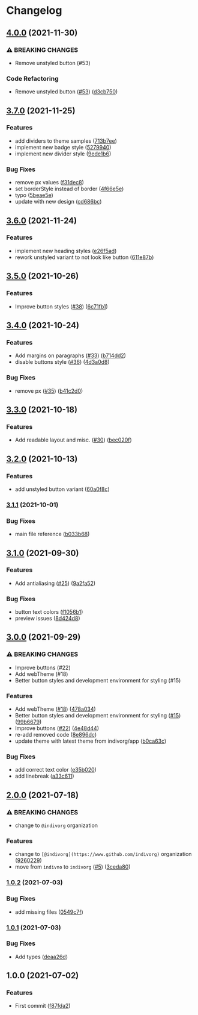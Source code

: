 # Changelog

## [4.0.0](https://www.github.com/indivorg/theme/compare/v3.7.0...v4.0.0) (2021-11-30)


### ⚠ BREAKING CHANGES

* Remove unstyled button (#53)

### Code Refactoring

* Remove unstyled button ([#53](https://www.github.com/indivorg/theme/issues/53)) ([d3cb750](https://www.github.com/indivorg/theme/commit/d3cb7506605042891b6db5b8ce409a1b00b74518))

## [3.7.0](https://www.github.com/indivorg/theme/compare/v3.6.0...v3.7.0) (2021-11-25)


### Features

* add dividers to theme samples ([713b7ee](https://www.github.com/indivorg/theme/commit/713b7ee47e01059a529d956eef696009bc374db4))
* implement new badge style ([5279940](https://www.github.com/indivorg/theme/commit/5279940e2c5207c94fd41e22e9041ef43fb2765b))
* implement new divider style ([9ede1b6](https://www.github.com/indivorg/theme/commit/9ede1b67262181605a262baf8674e591f1f95461))


### Bug Fixes

* remove px values ([f31dec8](https://www.github.com/indivorg/theme/commit/f31dec88c72fc5100fece5a1e4321c7eecd21439))
* set borderStyle instead of border ([4f66e5e](https://www.github.com/indivorg/theme/commit/4f66e5e316028e4bb1860f7fa2cf685617081ff8))
* typo ([5beae5e](https://www.github.com/indivorg/theme/commit/5beae5e7c3e96ce8ebec9c998f16be914c78e14e))
* update with new design ([cd686bc](https://www.github.com/indivorg/theme/commit/cd686bc8094054d865364d2eee6c4bca6ff2d298))

## [3.6.0](https://www.github.com/indivorg/theme/compare/v3.5.0...v3.6.0) (2021-11-24)


### Features

* implement new heading styles ([e26f5ad](https://www.github.com/indivorg/theme/commit/e26f5ad0c64e834c78ccf12694f89868048b4541))
* rework unstyled variant to not look like button ([611e87b](https://www.github.com/indivorg/theme/commit/611e87bdb42f5a098ec0cd379a66123898bbf2e4))

## [3.5.0](https://www.github.com/indivorg/theme/compare/v3.4.0...v3.5.0) (2021-10-26)


### Features

* Improve button styles ([#38](https://www.github.com/indivorg/theme/issues/38)) ([6c71fb1](https://www.github.com/indivorg/theme/commit/6c71fb15b3bf52eed05ae7e5f7ec0e1e514293e5))

## [3.4.0](https://www.github.com/indivorg/theme/compare/v3.3.0...v3.4.0) (2021-10-24)


### Features

* Add margins on paragraphs ([#33](https://www.github.com/indivorg/theme/issues/33)) ([b714dd2](https://www.github.com/indivorg/theme/commit/b714dd2fb555e0c7db5fa508d305207fb2eefdca))
* disable buttons style ([#36](https://www.github.com/indivorg/theme/issues/36)) ([4d3a0d8](https://www.github.com/indivorg/theme/commit/4d3a0d8dbf9ed5730cd747962aef17411c4dde40))


### Bug Fixes

* remove px ([#35](https://www.github.com/indivorg/theme/issues/35)) ([b41c2d0](https://www.github.com/indivorg/theme/commit/b41c2d0dc7c48bec47b6a601b050ade140211ece))

## [3.3.0](https://www.github.com/indivorg/theme/compare/v3.2.0...v3.3.0) (2021-10-18)


### Features

* Add readable layout and misc. ([#30](https://www.github.com/indivorg/theme/issues/30)) ([bec020f](https://www.github.com/indivorg/theme/commit/bec020f31253b6fddfc76a54ef2208af8ab42926))

## [3.2.0](https://www.github.com/indivorg/theme/compare/v3.1.1...v3.2.0) (2021-10-13)


### Features

* add unstyled button variant ([60a0f8c](https://www.github.com/indivorg/theme/commit/60a0f8cfc4b5836a5d0c34e3ba2a00d34d5a2135))

### [3.1.1](https://www.github.com/indivorg/theme/compare/v3.1.0...v3.1.1) (2021-10-01)


### Bug Fixes

* main file reference ([b033b68](https://www.github.com/indivorg/theme/commit/b033b6876e505152f70c43dd241e48573e6f466e))

## [3.1.0](https://www.github.com/indivorg/theme/compare/v3.0.0...v3.1.0) (2021-09-30)


### Features

* Add antialiasing ([#25](https://www.github.com/indivorg/theme/issues/25)) ([9a2fa52](https://www.github.com/indivorg/theme/commit/9a2fa52d1ce900dbcadc02a476e6921d560d6bc8))


### Bug Fixes

* button text colors ([f1056b1](https://www.github.com/indivorg/theme/commit/f1056b1d8ea58effd32800a6467569a5bec841c7))
* preview issues ([8d424d8](https://www.github.com/indivorg/theme/commit/8d424d82ef3d581bf62e077cbe170f3eb544c2b8))

## [3.0.0](https://www.github.com/indivorg/theme/compare/v2.0.0...v3.0.0) (2021-09-29)


### ⚠ BREAKING CHANGES

* Improve buttons (#22)
* Add webTheme (#18)
* Better button styles and development environment for styling (#15)

### Features

* Add webTheme ([#18](https://www.github.com/indivorg/theme/issues/18)) ([478a034](https://www.github.com/indivorg/theme/commit/478a034d109653043aa6e1cf8d0486a366457677))
* Better button styles and development environment for styling ([#15](https://www.github.com/indivorg/theme/issues/15)) ([99b6679](https://www.github.com/indivorg/theme/commit/99b6679a2ae6bf35c74ef49393430c46e0a77eb1))
* Improve buttons ([#22](https://www.github.com/indivorg/theme/issues/22)) ([4e48d44](https://www.github.com/indivorg/theme/commit/4e48d44c2b686aa5e55fee4c463a37b114389227))
* re-add removed code ([8e896dc](https://www.github.com/indivorg/theme/commit/8e896dcc0087b5cb37d26776a60f9a9ac6b114c1))
* update theme with latest theme from indivorg/app ([b0ca63c](https://www.github.com/indivorg/theme/commit/b0ca63c3089abf84ca33b1c1f4293d341071f49d))


### Bug Fixes

* add correct text color ([e35b020](https://www.github.com/indivorg/theme/commit/e35b0202e017a5d10d7a93b0e62cbb7d7fa97b49))
* add linebreak ([a33c611](https://www.github.com/indivorg/theme/commit/a33c611c756e632a08a6c31e7ad922a799a2509c))

## [2.0.0](https://www.github.com/indivorg/theme/compare/v1.0.2...v2.0.0) (2021-07-18)

### ⚠ BREAKING CHANGES

- change to `@indivorg` organization

### Features

- change to `[@indivorg](https://www.github.com/indivorg)` organization
  ([9260229](https://www.github.com/indivorg/theme/commit/92602290db1f675351918bd874d06e9cdb3a4ad1))
- move from `indivno` to `indivorg`
  ([#5](https://www.github.com/indivorg/theme/issues/5))
  ([3ceda80](https://www.github.com/indivorg/theme/commit/3ceda8003464c3715ee0c0f600aeb2402fd2fa77))

### [1.0.2](https://www.github.com/indivorg/theme/compare/v1.0.1...v1.0.2) (2021-07-03)

### Bug Fixes

- add missing files
  ([0549c7f](https://www.github.com/indivorg/theme/commit/0549c7f22d2ae622c39fb3790991a292c5127520))

### [1.0.1](https://www.github.com/indivorg/theme/compare/v1.0.0...v1.0.1) (2021-07-03)

### Bug Fixes

- Add types
  ([deaa26d](https://www.github.com/indivorg/theme/commit/deaa26d4fdad12192e5a9e95fd34ed1b6b8674b6))

## 1.0.0 (2021-07-02)

### Features

- First commit
  ([f87fda2](https://www.github.com/indivorg/theme/commit/f87fda25177c72ceafaf08beb505483b6b7d9676))
